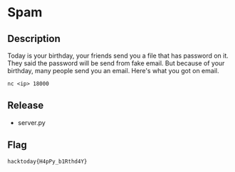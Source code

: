 # Spam

## Description

Today is your birthday, your friends send you a file that has password on it. They said the password will be send from fake email. But because of your birthday, many people send you an email. Here's what you got on email.

`nc <ip> 18000`

## Release

- server.py

## Flag
`hacktoday{H4pPy_b1Rthd4Y}`
